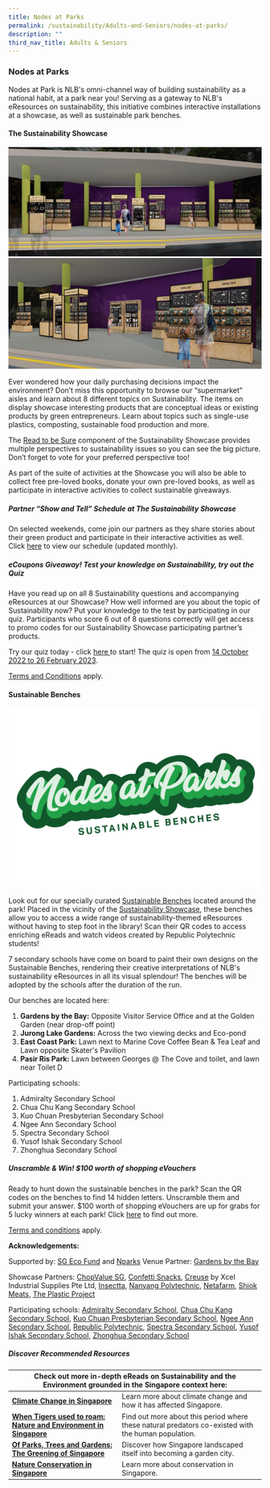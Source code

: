 ```yaml
---
title: Nodes at Parks
permalink: /sustainability/Adults-and-Seniors/nodes-at-parks/
description: ""
third_nav_title: Adults & Seniors
---
```

<style type="text/css">
/* Links */
.content a { color: #322987; }
.content a:focus,
.content a:hover { color: #28216c; }

/* Button Outline */
.bp-button { padding-left: 1.5rem; padding-right: 1.5rem; }
.bp-button.is-primary-outline { border: 1px solid #322987; color: #322987; background-color: transparent; text-decoration: none; }
.bp-button.is-primary-outline:focus,
.bp-button.is-primary-outline:hover { border: 1px solid #322987; color: #cff2e8; background-color: #322987; text-decoration: none; }

/* Responsive Iframe */
.responsive-iframe { position: absolute; top: 0; left: 0; bottom: 0; right: 0; width: 100%; height: 100%; }
.responsive-iframe-container { position: relative; overflow: hidden; width: 100%; }
.responsive-iframe-container.ratio-16by9 { padding-top: 56.25%; }
.responsive-iframe-container.ratio-4by3 { padding-top: 75%; }
.responsive-iframe-container.ratio-3by2 { padding-top: 66.66%; }
.responsive-iframe-container.ratio-1by1 { padding-top: 100%; }

/* Click Box */
.clickbox { display: block; position: relative; width: 100%; padding-bottom: 56.25%; background-color: transparent; }
.clickbox span { padding: .5rem; }
.clickbox a { position: absolute; display: flex; width: 100%; height: 100%; align-items: center; justify-content: center; font-size: 1.25rem; text-align: center; text-decoration: none; text-transform: uppercase; }
.clickbox a:focus,
.clickbox a:hover { text-decoration: none; }

/* Mint Jade */
.clickbox.is-mint-jade { background-color: #dce5d3; color: #00b794; }
.clickbox.is-mint-jade a { color: #00b794; }
.clickbox.is-mint-jade a:focus,
.clickbox.is-mint-jade a:hover { background-color: #00b794; color: #dce5d3; }
</style>

<h3><b>Nodes at Parks</b></h3>

<p>Nodes at Park is NLB's omni-channel way of building sustainability as a national habit, at a park near you! Serving as a gateway to NLB's eResources on sustainability, this initiative combines interactive installations at a showcase, as well as sustainable park benches.</p>

<h4><b>The Sustainability Showcase</b></h4>
<img src="/images/sustainability/adults-and-seniors/Nodes%20at%20Parks%20Showcase%20A.jpg">
<img src="/images/sustainability/adults-and-seniors/Nodes%20at%20Parks%20Showcase%20B.png">
<p>Ever wondered how your daily purchasing decisions impact the environment? Don’t miss this opportunity to browse our “supermarket” aisles and learn about 8 different topics on Sustainability. The items on display showcase interesting products that are conceptual ideas or existing products by green entrepreneurs. Learn about topics such as single-use plastics, composting, sustainable food production and more. </p> 

<p>The <a href ="https://sure.nlb.gov.sg/" target="_blank">Read to be Sure</a>  component of the Sustainability Showcase provides multiple perspectives to sustainability issues so you can see the big picture. Don’t forget to vote for your preferred perspective too! 
</p>

<p> As part of the suite of activities at the Showcase you will also be able to collect free pre-loved books, donate your own pre-loved books, as well as participate in interactive activities to collect sustainable giveaways. </p>

<h5><b> Partner “Show and Tell” Schedule at The Sustainability Showcase</b></h5>
<p>On selected weekends, come join our partners as they share stories about their green product and participate in their interactive activities as well. Click <a href ="https://go.gov.sg/showandtell-monthlyschedule" target="_blank"> here</a> to view our schedule (updated monthly).</p> 

<h5><b>eCoupons Giveaway! Test your knowledge on Sustainability, try out the Quiz </b></h5>
<p>Have you read up on all 8 Sustainability questions and accompanying eResources at our Showcase? How well informed are you about the topic of Sustainability now? Put your knowledge to the test by participating in our quiz. Participants who score 6 out of 8 questions correctly will get access to promo codes for our Sustainability Showcase participating partner’s products.</p>

<p>Try our quiz today - click <a href ="https://go.gov.sg/sustainabilityshowcasequiz-tcs" target="_blank">here </a> to start! The quiz is open from <u>14 October 2022 to 26 February 2023</u>.</p>

<p><a href ="https://go.gov.sg/sustainabilityshowcasequiz-tcs" target="_blank">Terms and Conditions</a> apply.</p> 

<h4><b>Sustainable Benches</b></h4>
<img src="/images/sustainability/adults-and-seniors/Nodes%20at%20Parks%20Logo-BENCHES.png">

<p>Look out for our specially curated <u>Sustainable Benches</u> located around the park! Placed in the vicinity of the <u>Sustainability Showcase</u>, these benches allow you to access a wide range of sustainability-themed eResources without having to step foot in the library! Scan their QR codes to access enriching eReads and watch videos created by Republic Polytechnic students!</p>

<p>7 secondary schools have come on board to paint their own designs on the Sustainable Benches, rendering their creative interpretations of NLB's sustainability eResources in all its visual splendour! The benches will be adopted by the schools after the duration of the run.</p>

<p>Our benches are located here:
<ol>
	<li><b>Gardens by the Bay:</b> Opposite Visitor Service Office and at the Golden Garden (near drop-off point)</li>
	<li><b>Jurong Lake Gardens:</b> Across the two viewing decks and Eco-pond</li>
	<li><b>East Coast Park:</b> Lawn next to Marine Cove Coffee Bean & Tea Leaf and Lawn opposite Skater's Pavilion</li>
	<li><b>Pasir Ris Park:</b> Lawn between Georges @ The Cove and toilet, and lawn near Toilet D</li>
</ol></p>

<p>Participating schools: 
  <ol><li>Admiralty Secondary School</li><li>Chua Chu Kang Secondary School</li> <li>Kuo Chuan Presbyterian Secondary School</li><li>Ngee Ann Secondary School</li><li>Spectra Secondary School</li><li>Yusof Ishak Secondary School</li><li>Zhonghua Secondary School</li>
</ol></p>

<h5><b>Unscramble & Win! $100 worth of shopping eVouchers</b></h5>

<p>Ready to hunt down the sustainable benches in the park? Scan the QR codes on the benches to find 14 hidden letters. Unscramble them and submit your answer. $100 worth of shopping eVouchers are up for grabs for 5 lucky winners at each park! Click <a href="https://go.gov.sg/seekandunscramble4" target="_blank">here</a> to find out more.</p>

<p><a href="https://go.gov.sg/susbenchtc" target="_blank">Terms and conditions</a> apply. </p>

<p><strong> Acknowledgements: </strong></p>
Supported by: <a href="https://www.mse.gov.sg/sgecofund/" target="_blank">SG Eco Fund</a> and <a href="https://www.nparks.gov.sg/" target="_blank">Nparks</a>
Venue Partner: <a href="https://www.gardensbythebay.com.sg/" target="_blank">Gardens by the Bay</a>

Showcase Partners:
<a href="https://chopvalue.com.sg/" target="_blank"> ChopValue SG</a>, <a href="https://www.confettisnacks.com/" target="_blank">Confetti Snacks</a>, <a href="http://creuse.sg/" target="_blank">Creuse</a> by Xcel Industrial Supplies Pte Ltd,  <a href="https://www.insectta.com/" target="_blank"> Insectta</a>, <a href="https://www.nyp.edu.sg/" target="_blank">Nanyang Polytechnic</a>, <a href ="https://www.sfa.gov.sg/fromSGtoSG/farms/farm/Detail/netatech" target="_blank">Netafarm</a>, <a href="https://shiokmeats.com/" target="_blank">Shiok Meats</a>, <a href="https://instagram.com/theplasticproject.sg/shop" target="_blank">The Plastic Project</a>

Participating schools: <a href="https://admiraltysec.moe.edu.sg/" target="_blank">Admiralty Secondary School</a>, <a href="https://chuachukangsec.moe.edu.sg/" target="_blank">Chua Chu Kang Secondary School</a>, <a href="https://kuochuanpresbyteriansec.moe.edu.sg/" target="_blank">Kuo Chuan Presbyterian Secondary School</a>, <a href="https://ngeeannsec.moe.edu.sg/" target="_blank">Ngee Ann Secondary School</a>, <a href="https://www.rp.edu.sg/" target="_blank">Republic Polytechnic</a>, <a href="https://www.spectra.edu.sg/" target="_blank">Spectra Secondary School</a>, <a href="https://yusofishaksec.moe.edu.sg/" target="_blank">Yusof Ishak Secondary School</a>, <a href="https://www.zhonghuasec.moe.edu.sg/" target="_blank">Zhonghua Secondary School</a>

<h5><b>Discover Recommended Resources</b></h5>

<div>
<table>
<thead>
<tr>
<th colspan="4">Check out more in-depth eReads on Sustainability and the Environment grounded in the Singapore context here:</th>
</tr>
</thead>
<tbody>
<tr>
<td><a href="https://go.gov.sg/nodesatparks-ereads-climatechange" target="_blank"><strong>Climate Change in Singapore</strong></a></td>
<td>Learn more about climate change and how it has affected Singapore.</td>
</tr>
<tr>
<td><a href="https://go.gov.sg/nodesatparks-ereads-whentigersusedtoroam" target="_blank"><strong>When Tigers used to roam: Nature and Environment in Singapore</strong></a></td>
<td>Find out more about this period where these natural predators co-existed with the human population.</td>
</tr>
<tr>
<td><a href="https://go.gov.sg/nodesatparks-ereads-ofparkstreesandgardens" target="_blank"><strong>Of Parks, Trees and Gardens: The Greening of Singapore</strong></a></td>
<td>Discover how Singapore landscaped itself into becoming a garden city.</td>
</tr>
<tr>
<td><a href="https://go.gov.sg/nodesatparks-ereads-natureconservation" target="_blank"><strong>Nature Conservation in Singapore</strong></a></td>
<td>Learn more about conservation in Singapore.</td>
</tr>
</tbody>
</table>
</div>